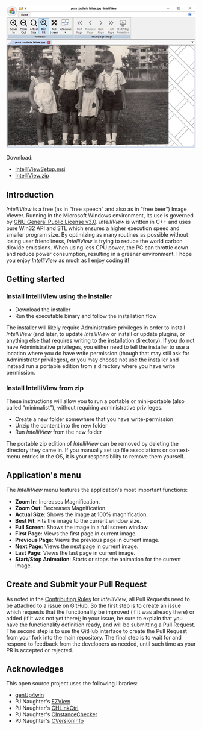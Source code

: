 ![IntelliView.png](IntelliView.png)

Download:
- [IntelliViewSetup.msi](https://www.moga.doctor/freeware/IntelliViewSetup.msi)
- [IntelliView.zip](https://www.moga.doctor/freeware/IntelliView.zip)

## Introduction

_IntelliView_ is a free (as in “free speech” and also as in “free beer”) Image Viewer. Running in the Microsoft Windows environment, its use is governed by [GNU General Public License v3.0](https://www.gnu.org/licenses/gpl-3.0.html). _IntelliView_ is written in C++ and uses pure Win32 API and STL which ensures a higher execution speed and smaller program size. By optimizing as many routines as possible without losing user friendliness, _IntelliView_ is trying to reduce the world carbon dioxide emissions. When using less CPU power, the PC can throttle down and reduce power consumption, resulting in a greener environment. I hope you enjoy _IntelliView_ as much as I enjoy coding it!

## Getting started

### Install IntelliView using the installer

- Download the installer
- Run the executable binary and follow the installation flow

The installer will likely require Administrative privileges in order to install _IntelliView_ (and later, to update _IntelliView_ or install or update plugins, or anything else that requires writing to the installation directory). If you do not have Administrative privileges, you either need to tell the installer to use a location where you do have write permission (though that may still ask for Administrator privileges), or you may choose not use the installer and instead run a portable edition from a directory where you have write permission.

### Install IntelliView from zip

These instructions will allow you to run a portable or mini-portable (also called “minimalist”), without requiring administrative privileges.

- Create a new folder somewhere that you have write-permission
- Unzip the content into the new folder
- Run _IntelliView_ from the new folder

The portable zip edition of _IntelliView_ can be removed by deleting the directory they came in. If you manually set up file associations or context-menu entries in the OS, it is your responsibility to remove them yourself.

## Application's menu

The _IntelliView_ menu features the application's most important functions:

- **Zoom In**: Increases Magnification.
- **Zoom Out**: Decreases Magnification.
- **Actual Size**: Shows the image at 100% magnification.
- **Best Fit**: Fits the image to the current window size.
- **Full Screen**: Shows the image in a full screen window.
- **First Page**: Views the first page in current image.
- **Previous Page**: Views the previous page in current image.
- **Next Page**: Views the next page in current image.
- **Last Page**: Views the last page in current image.
- **Start/Stop Animation**: Starts or stops the animation for the current image.

## Create and Submit your Pull Request

As noted in the [Contributing Rules](https://github.com/mihaimoga/IntelliView/blob/main/CONTRIBUTING.md) for _IntelliView_, all Pull Requests need to be attached to a issue on GitHub. So the first step is to create an issue which requests that the functionality be improved (if it was already there) or added (if it was not yet there); in your issue, be sure to explain that you have the functionality definition ready, and will be submitting a Pull Request. The second step is to use the GitHub interface to create the Pull Request from your fork into the main repository. The final step is to wait for and respond to feedback from the developers as needed, until such time as your PR is accepted or rejected.

## Acknowledges

This open source project uses the following libraries:

- [genUp4win](https://github.com/mihaimoga/genUp4win)
- PJ Naughter's [EZView](https://www.naughter.com/ezview.html)
- PJ Naughter's [CHLinkCtrl](https://www.naughter.com/hlinkctrl.html)
- PJ Naughter's [CInstanceChecker](https://www.naughter.com/sinstance.html)
- PJ Naughter's [CVersionInfo](https://www.naughter.com/versioninfo.html)
